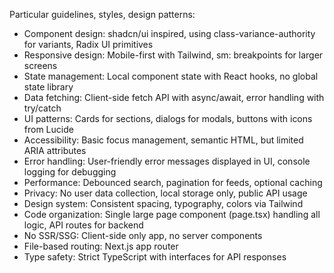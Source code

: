Particular guidelines, styles, design patterns:
- Component design: shadcn/ui inspired, using class-variance-authority for variants, Radix UI primitives
- Responsive design: Mobile-first with Tailwind, sm: breakpoints for larger screens
- State management: Local component state with React hooks, no global state library
- Data fetching: Client-side fetch API with async/await, error handling with try/catch
- UI patterns: Cards for sections, dialogs for modals, buttons with icons from Lucide
- Accessibility: Basic focus management, semantic HTML, but limited ARIA attributes
- Error handling: User-friendly error messages displayed in UI, console logging for debugging
- Performance: Debounced search, pagination for feeds, optional caching
- Privacy: No user data collection, local storage only, public API usage
- Design system: Consistent spacing, typography, colors via Tailwind
- Code organization: Single large page component (page.tsx) handling all logic, API routes for backend
- No SSR/SSG: Client-side only app, no server components
- File-based routing: Next.js app router
- Type safety: Strict TypeScript with interfaces for API responses